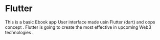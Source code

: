 # Flutter

This is a basic Ebook app User interface made usin Flutter (dart) and oops concept . Flutter is going to create the most effective in upcoming Web3 technologies .
